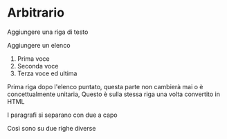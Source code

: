 # Arbitrario

Aggiungere una riga di testo

Aggiungere un elenco
1. Prima voce
2. Seconda voce
3. Terza voce ed ultima

Prima riga dopo l'elenco puntato, questa parte non cambierà mai o è concettualmente unitaria,
Questo è sulla stessa riga una volta convertito in HTML

I paragrafi si separano con due a capo

Così sono su due righe diverse
